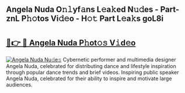 ## Angela Nuda O𝚗𝚕yf𝚊ns L𝚎a𝚔ed N𝚞𝚍es - Part-znL P𝚑𝚘tos Vi𝚍𝚎o - H𝚘𝚝 Part L𝚎a𝚔s goL8i

# <h2><a href="http://kf1sylx.oniu.top/?m=Angela+Nuda">🔗👉 🔴 Angela Nuda P𝚑ot𝚘𝚜 V𝚒d𝚎o</a></h2>

[![Angela Nuda Nu𝚍e𝚜](https://i.imgur.com/0qMVB7G.gif)](http://kf1sylx.oniu.top/?m=Angela+Nuda)
Cybernetic performer and multimedia designer Angela Nuda, celebrated for distributing dance and lifestyle inspiration through popular dance trends and brief videos. Inspiring public speaker Angela Nuda, celebrated for their ability to inspire and motivate large audiences.  
